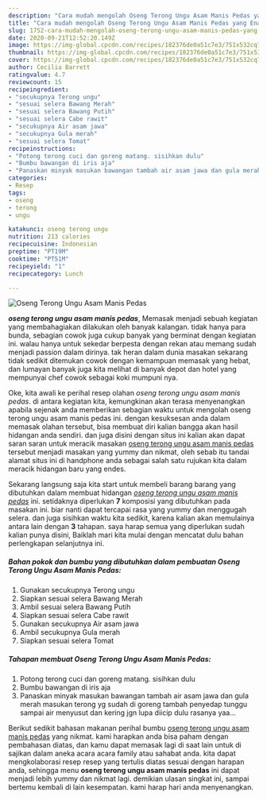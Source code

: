 ```yaml
---
description: "Cara mudah mengolah Oseng Terong Ungu Asam Manis Pedas yang Enak"
title: "Cara mudah mengolah Oseng Terong Ungu Asam Manis Pedas yang Enak"
slug: 1752-cara-mudah-mengolah-oseng-terong-ungu-asam-manis-pedas-yang-enak
date: 2020-09-21T12:52:20.149Z
image: https://img-global.cpcdn.com/recipes/182376de0a51c7e3/751x532cq70/oseng-terong-ungu-asam-manis-pedas-foto-resep-utama.jpg
thumbnail: https://img-global.cpcdn.com/recipes/182376de0a51c7e3/751x532cq70/oseng-terong-ungu-asam-manis-pedas-foto-resep-utama.jpg
cover: https://img-global.cpcdn.com/recipes/182376de0a51c7e3/751x532cq70/oseng-terong-ungu-asam-manis-pedas-foto-resep-utama.jpg
author: Cecilia Barrett
ratingvalue: 4.7
reviewcount: 15
recipeingredient:
- "secukupnya Terong ungu"
- "sesuai selera Bawang Merah"
- "sesuai selera Bawang Putih"
- "sesuai selera Cabe rawit"
- "secukupnya Air asam jawa"
- "secukupnya Gula merah"
- "sesuai selera Tomat"
recipeinstructions:
- "Potong terong cuci dan goreng matang. sisihkan dulu"
- "Bumbu bawangan di iris aja"
- "Panaskan minyak masukan bawangan tambah air asam jawa dan gula merah masukan terong yg sudah di goreng tambah penyedap tunggu sampai air menyusut dan kering jgn lupa diicip dulu rasanya yaa..."
categories:
- Resep
tags:
- oseng
- terong
- ungu

katakunci: oseng terong ungu 
nutrition: 213 calories
recipecuisine: Indonesian
preptime: "PT19M"
cooktime: "PT51M"
recipeyield: "1"
recipecategory: Lunch

---
```



![Oseng Terong Ungu Asam Manis Pedas](https://img-global.cpcdn.com/recipes/182376de0a51c7e3/751x532cq70/oseng-terong-ungu-asam-manis-pedas-foto-resep-utama.jpg)

<b><i>oseng terong ungu asam manis pedas</i></b>, Memasak menjadi sebuah kegiatan yang membahagiakan dilakukan oleh banyak kalangan. tidak hanya para bunda, sebagian cowok juga cukup banyak yang berminat dengan kegiatan ini. walau hanya untuk sekedar berpesta dengan rekan atau memang sudah menjadi passion dalam dirinya. tak heran dalam dunia masakan sekarang tidak sedikit ditemukan cowok dengan kemampuan memasak yang hebat, dan lumayan banyak juga kita melihat di banyak depot dan hotel yang mempunyai chef cowok sebagai koki mumpuni nya.



Oke, kita awali ke perihal resep olahan <i>oseng terong ungu asam manis pedas</i>. di antara kegiatan kita, kemungkinan akan terasa menyenangkan apabila sejenak anda memberikan sebagian waktu untuk mengolah oseng terong ungu asam manis pedas ini. dengan kesuksesan anda dalam memasak olahan tersebut, bisa membuat diri kalian bangga akan hasil hidangan anda sendiri. dan juga disini dengan situs ini kalian akan dapat saran saran untuk meracik masakan <u>oseng terong ungu asam manis pedas</u> tersebut menjadi masakan yang yummy dan nikmat, oleh sebab itu tandai alamat situs ini di handphone anda sebagai salah satu rujukan kita dalam meracik hidangan baru yang endes.


Sekarang langsung saja kita start untuk membeli barang barang yang dibutuhkan dalam membuat hidangan <u><i>oseng terong ungu asam manis pedas</i></u> ini. setidaknya diperlukan <b>7</b> komposisi yang dibutuhkan pada masakan ini. biar nanti dapat tercapai rasa yang yummy dan menggugah selera. dan juga sisihkan waktu kita sedikit, karena kalian akan memulainya antara lain dengan <b>3</b> tahapan. saya harap semua yang diperlukan sudah kalian punya disini, Baiklah mari kita mulai dengan mencatat dulu bahan perlengkapan selanjutnya ini.

<!--inarticleads1-->

##### Bahan pokok dan bumbu yang dibutuhkan dalam pembuatan Oseng Terong Ungu Asam Manis Pedas:

1. Gunakan secukupnya Terong ungu
1. Siapkan sesuai selera Bawang Merah
1. Ambil sesuai selera Bawang Putih
1. Siapkan sesuai selera Cabe rawit
1. Gunakan secukupnya Air asam jawa
1. Ambil secukupnya Gula merah
1. Siapkan sesuai selera Tomat




<!--inarticleads2-->

##### Tahapan membuat Oseng Terong Ungu Asam Manis Pedas:

1. Potong terong cuci dan goreng matang. sisihkan dulu
1. Bumbu bawangan di iris aja
1. Panaskan minyak masukan bawangan tambah air asam jawa dan gula merah masukan terong yg sudah di goreng tambah penyedap tunggu sampai air menyusut dan kering jgn lupa diicip dulu rasanya yaa...




Berikut sedikit bahasan makanan perihal bumbu <u>oseng terong ungu asam manis pedas</u> yang nikmat. kami harapkan anda bisa paham dengan pembahasan diatas, dan kamu dapat memasak lagi di saat lain untuk di sajikan dalam aneka acara acara family atau sahabat anda. kita dapat mengkolaborasi resep resep yang tertulis diatas sesuai dengan harapan anda, sehingga menu <b>oseng terong ungu asam manis pedas</b> ini dapat menjadi lebih yummy dan nikmat lagi. demikian ulasan singkat ini, sampai bertemu kembali di lain kesempatan. kami harap hari anda menyenangkan.
